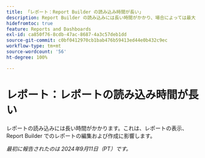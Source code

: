 ```yaml
---
title: 「レポート：Report Builder の読み込み時間が長い」
description: Report Builder の読み込みには長い時間がかかり、場合によっては最大 1 分かかります。
hidefromtoc: true
feature: Reports and Dashboards
exl-id: ca850f76-8cdb-47ac-8687-4a3c57deb1dd
source-git-commit: c0bf0412970cb1bab476b59413ed44e0b432c9ec
workflow-type: tm+mt
source-wordcount: '56'
ht-degree: 100%

---
```


# レポート：レポートの読み込み時間が長い

レポートの読み込みには長い時間がかかります。これは、レポートの表示、Report Builder でのレポートの編集および作成に影響します。

_最初に報告されたのは 2024年9月11日（PT）です。_
